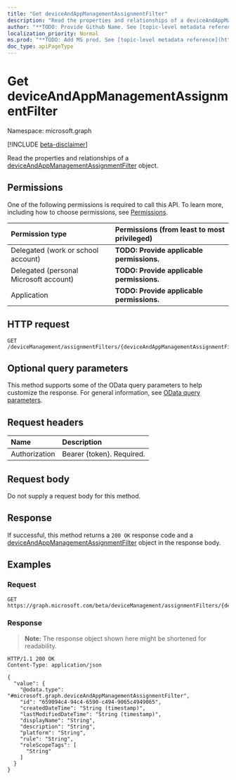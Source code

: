 ```yaml
---
title: "Get deviceAndAppManagementAssignmentFilter"
description: "Read the properties and relationships of a deviceAndAppManagementAssignmentFilter object."
author: "**TODO: Provide Github Name. See [topic-level metadata reference](https://msgo.azurewebsites.net/add/document/guidelines/metadata.html#topic-level-metadata)**"
localization_priority: Normal
ms.prod: "**TODO: Add MS prod. See [topic-level metadata reference](https://msgo.azurewebsites.net/add/document/guidelines/metadata.html#topic-level-metadata)**"
doc_type: apiPageType
---
```


# Get deviceAndAppManagementAssignmentFilter
Namespace: microsoft.graph

[!INCLUDE [beta-disclaimer](../../includes/beta-disclaimer.md)]

Read the properties and relationships of a [deviceAndAppManagementAssignmentFilter](../resources/intune-deviceandappmanagementassignmentfilter.md) object.

## Permissions
One of the following permissions is required to call this API. To learn more, including how to choose permissions, see [Permissions](/graph/permissions-reference).

|Permission type|Permissions (from least to most privileged)|
|:---|:---|
|Delegated (work or school account)|**TODO: Provide applicable permissions.**|
|Delegated (personal Microsoft account)|**TODO: Provide applicable permissions.**|
|Application|**TODO: Provide applicable permissions.**|

## HTTP request

<!-- {
  "blockType": "ignored"
}
-->
``` http
GET /deviceManagement/assignmentFilters/{deviceAndAppManagementAssignmentFilterId}
```

## Optional query parameters
This method supports some of the OData query parameters to help customize the response. For general information, see [OData query parameters](/graph/query-parameters).

## Request headers
|Name|Description|
|:---|:---|
|Authorization|Bearer {token}. Required.|

## Request body
Do not supply a request body for this method.

## Response

If successful, this method returns a `200 OK` response code and a [deviceAndAppManagementAssignmentFilter](../resources/intune-deviceandappmanagementassignmentfilter.md) object in the response body.

## Examples

### Request
<!-- {
  "blockType": "request",
  "name": "get_deviceandappmanagementassignmentfilter"
}
-->
``` http
GET https://graph.microsoft.com/beta/deviceManagement/assignmentFilters/{deviceAndAppManagementAssignmentFilterId}
```


### Response
>**Note:** The response object shown here might be shortened for readability.
<!-- {
  "blockType": "response",
  "truncated": true,
  "@odata.type": "microsoft.graph.deviceAndAppManagementAssignmentFilter"
}
-->
``` http
HTTP/1.1 200 OK
Content-Type: application/json

{
  "value": {
    "@odata.type": "#microsoft.graph.deviceAndAppManagementAssignmentFilter",
    "id": "659094c4-94c4-6590-c494-9065c4949065",
    "createdDateTime": "String (timestamp)",
    "lastModifiedDateTime": "String (timestamp)",
    "displayName": "String",
    "description": "String",
    "platform": "String",
    "rule": "String",
    "roleScopeTags": [
      "String"
    ]
  }
}
```

